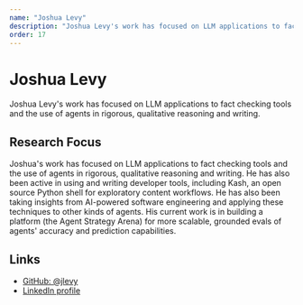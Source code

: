 ```yaml
---
name: "Joshua Levy"
description: "Joshua Levy's work has focused on LLM applications to fact checking tools and the use of agents in rigorous, qualitative reasoning and writing."
order: 17
---
```


# Joshua Levy

Joshua Levy's work has focused on LLM applications to fact checking tools and the use of agents in rigorous, qualitative reasoning and writing.

## Research Focus

Joshua's work has focused on LLM applications to fact checking tools and the use of agents in rigorous, qualitative reasoning and writing. He has also been active in using and writing developer tools, including Kash, an open source Python shell for exploratory content workflows. He has also been taking insights from AI-powered software engineering and applying these techniques to other kinds of agents. His current work is in building a platform (the Agent Strategy Arena) for more scalable, grounded evals of agents' accuracy and prediction capabilities.

## Links

- [GitHub: @jlevy](https://github.com/jlevy)
- [LinkedIn profile](https://www.linkedin.com/in/jlevy)
